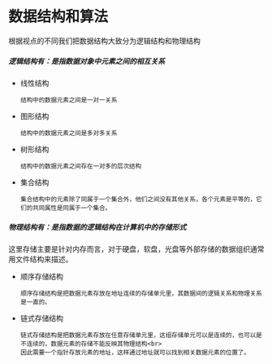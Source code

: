 # 数据结构和算法

根据视点的不同我们把数据结构大致分为逻辑结构和物理结构

##### 逻辑结构有：是指数据对象中元素之间的相互关系
* 线性结构

      结构中的数据元素之间是一对一关系
* 图形结构

      结构中的数据元素之间是多对多关系
* 树形结构

      结构中的数据元素之间存在一对多的层次结构
* 集合结构

      集合结构中的元素除了同属于一个集合外，他们之间没有其他关系，各个元素是平等的，它们的共同属性是同属于一个集合。


##### 物理结构有：是指数据的逻辑结构在计算机中的存储形式

这里存储主要是针对内存而言，对于硬盘，软盘，光盘等外部存储的数据组织通常用文件结构来描述。

* 顺序存储结构

      顺序存储结构是把数据元素存放在地址连续的存储单元里，其数据间的逻辑关系和物理关系是一直的。
* 链式存储结构

      链式存储结构是把数据元素存放在任意存储单元里，这组存储单元可以是连续的，也可以是不连续的，数据元素的存储不能反映其物理结构<br>
      因此需要一个指针存放元素的地址，这样通过地址就可以找到相关数据元素的位置了。
